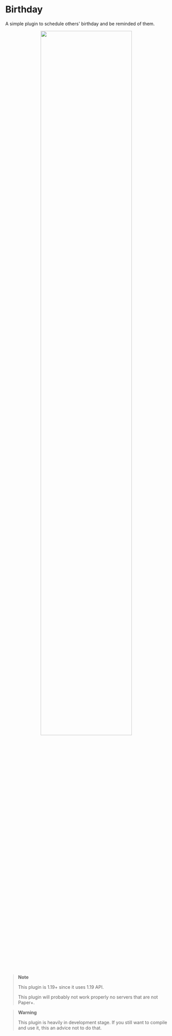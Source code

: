 # Birthday
A simple plugin to schedule others' birthday and be reminded of them.

<p align="center">
  <img src=https://cdn.discordapp.com/attachments/631974560605929493/1081847366912573530/image.png width = '75%'>
</p>

> **Note**
>
> This plugin is 1.19+ since it uses 1.19 API.
>
> This plugin will probably not work properly no servers that are not Paper+.

> **Warning**
>
> This plugin is heavily in development stage. If you still want to compile and use it, this an advice not to do that.
